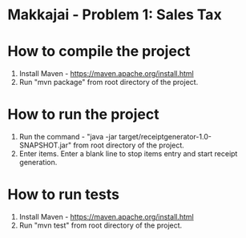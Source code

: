 # Makkajai - Problem 1: Sales Tax

# How to compile the project

1. Install Maven - https://maven.apache.org/install.html
2. Run "mvn package" from root directory of the project.

# How to run the project

1. Run the command - "java -jar target/receiptgenerator-1.0-SNAPSHOT.jar" from root directory of the project.
2. Enter items. Enter a blank line to stop items entry and start receipt generation.

# How to run tests

1. Install Maven - https://maven.apache.org/install.html
2. Run "mvn test" from root directory of the project.
